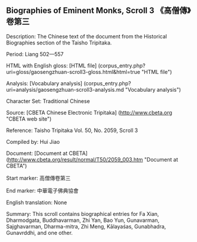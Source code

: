 ##  Biographies of Eminent Monks, Scroll 3 《高僧傳》卷第三

Description: The Chinese text of the document from the Historical Biographies section of the Taisho Tripitaka.

Period: Liang 502—557

HTML with English gloss: [HTML file] (corpus_entry.php?uri=gloss/gaosengzhuan-scroll3-gloss.html&html=true "HTML file")

Analysis: [Vocabulary analysis] (corpus_entry.php?uri=analysis/gaosengzhuan-scroll3-analysis.md "Vocabulary analysis")

Character Set: Traditional Chinese

Source: [CBETA Chinese Electronic Tripitaka] (http://www.cbeta.org "CBETA web site")

Reference: Taisho Tripitaka Vol. 50, No. 2059, Scroll 3

Compiled by: Hui Jiao

Document: [Document at CBETA] (http://www.cbeta.org/result/normal/T50/2059_003.htm "Document at CBETA")

Start marker: 高僧傳卷第三

End marker: 中華電子佛典協會

English	translation: None

Summary: This scroll contains biographical entries for Fa Xian, Dharmodgata, Buddhavarman, Zhi Yan, Bao Yun, Gunavarman,  Sajghavarman, Dharma-mitra, Zhi Meng,  Kālayaśas, Gunabhadra, Gunavrddhi, and one other.
